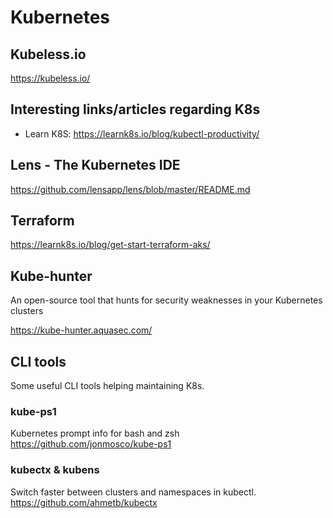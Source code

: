 # Kubernetes #

## Kubeless.io ##

<https://kubeless.io/>

## Interesting links/articles regarding K8s ##

- Learn K8S: <https://learnk8s.io/blog/kubectl-productivity/>

## Lens - The Kubernetes IDE ##

<https://github.com/lensapp/lens/blob/master/README.md>

## Terraform ##

<https://learnk8s.io/blog/get-start-terraform-aks/>

## Kube-hunter ##

An open-source tool that hunts for security weaknesses in your Kubernetes clusters

<https://kube-hunter.aquasec.com/>

## CLI tools ##

Some useful CLI tools helping maintaining K8s.

### kube-ps1 ###

Kubernetes prompt info for bash and zsh
<https://github.com/jonmosco/kube-ps1>

### kubectx & kubens ###

Switch faster between clusters and namespaces in kubectl.
<https://github.com/ahmetb/kubectx>
